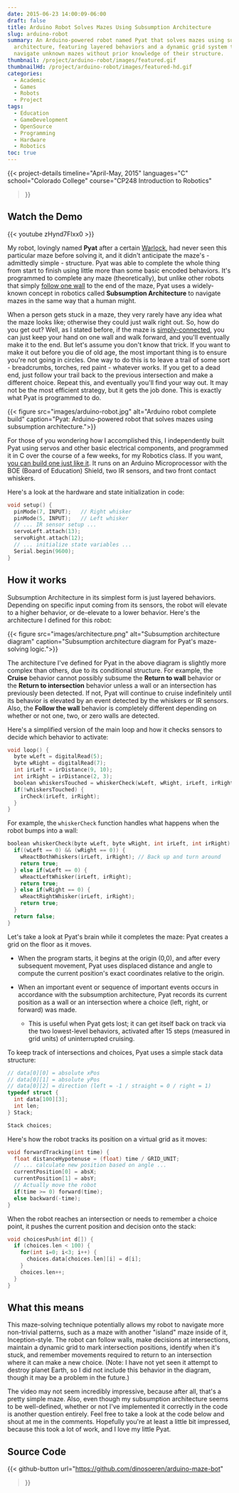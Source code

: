 ```yaml
---
date: 2015-06-23 14:00:09-06:00
draft: false
title: Arduino Robot Solves Mazes Using Subsumption Architecture
slug: arduino-robot
summary: An Arduino-powered robot named Pyat that solves mazes using subsumption
  architecture, featuring layered behaviors and a dynamic grid system to
  navigate unknown mazes without prior knowledge of their structure.
thumbnail: /project/arduino-robot/images/featured.gif
thumbnailHd: /project/arduino-robot/images/featured-hd.gif
categories:
  - Academic
  - Games
  - Robots
  - Project
tags:
  - Education
  - GameDevelopment
  - OpenSource
  - Programming
  - Hardware
  - Robotics
toc: true
---
```

{{< project-details 
  timeline="April-May, 2015" 
  languages="C" 
  school="Colorado College" 
  course="CP248 Introduction to Robotics" 
>}}

## Watch the Demo

{{< youtube zHynd7FIxx0 >}}

My robot, lovingly named **Pyat** after a certain [Warlock](http://gameofthrones.wikia.com/wiki/Pyat_Pree), had never seen this particular maze before solving it, and it didn't anticipate the maze's - admittedly simple - structure. Pyat was able to complete the whole thing from start to finish using little more than some basic encoded behaviors. It's programmed to complete any maze (theoretically), but unlike other robots that simply [follow one wall](https://en.wikipedia.org/wiki/Maze_solving_algorithm#Wall_follower) to the end of the maze, Pyat uses a widely-known concept in robotics called **Subsumption Architecture** to navigate mazes in the same way that a human might.

When a person gets stuck in a maze, they very rarely have any idea what the maze looks like; otherwise they could just walk right out. So, how do you get out? Well, as I stated before, if the maze is [simply-connected](https://en.wikipedia.org/wiki/Simply_connected_space), you can just keep your hand on one wall and walk forward, and you'll eventually make it to the end. But let's assume you don't know that trick. If you want to make it out before you die of old age, the most important thing is to ensure you're not going in circles. One way to do this is to leave a trail of some sort - breadcrumbs, torches, red paint - whatever works. If you get to a dead end, just follow your trail back to the previous intersection and make a different choice. Repeat this, and eventually you'll find your way out. It may not be the most efficient strategy, but it gets the job done. This is exactly what Pyat is programmed to do.

{{< figure src="images/arduino-robot.jpg" alt="Arduino robot complete build" caption="Pyat: Arduino-powered robot that solves mazes using subsumption architecture.">}}

For those of you wondering how I accomplished this, I independently built Pyat using servos and other basic electrical components, and programmed it in C over the course of a few weeks, for my Robotics class. If you want, [you can build one just like it](http://learn.parallax.com/ShieldRobot). It runs on an Arduino Microprocessor with the BOE (Board of Education) Shield, two IR sensors, and two front contact whiskers.

Here's a look at the hardware and state initialization in code:

```c
void setup() {
  pinMode(7, INPUT);   // Right whisker
  pinMode(5, INPUT);   // Left whisker
  // ... IR sensor setup ...
  servoLeft.attach(13);
  servoRight.attach(12);
  // ... initialize state variables ...
  Serial.begin(9600);
}
```

## How it works

Subsumption Architecture in its simplest form is just layered behaviors. Depending on specific input coming from its sensors, the robot will elevate to a higher behavior, or de-elevate to a lower behavior. Here's the architecture I defined for this robot:

{{< figure src="images/architecture.png" alt="Subsumption architecture diagram" caption="Subsumption architecture diagram for Pyat's maze-solving logic.">}}

The architecture I've defined for Pyat in the above diagram is slightly more complex than others, due to its conditional structure. For example, the **Cruise** behavior cannot possibly subsume the **Return to wall** behavior or the **Return to intersection** behavior unless a wall or an intersection has previously been detected. If not, Pyat will continue to cruise indefinitely until its behavior is elevated by an event detected by the whiskers or IR sensors. Also, the **Follow the wall** behavior is completely different depending on whether or not one, two, or zero walls are detected.

Here's a simplified version of the main loop and how it checks sensors to decide which behavior to activate:

```c
void loop() {
  byte wLeft = digitalRead(5);
  byte wRight = digitalRead(7);
  int irLeft = irDistance(9, 10);
  int irRight = irDistance(2, 3);
  boolean whiskersTouched = whiskerCheck(wLeft, wRight, irLeft, irRight);
  if(!whiskersTouched) {
    irCheck(irLeft, irRight);
  }
}
```

For example, the `whiskerCheck` function handles what happens when the robot bumps into a wall:

```c
boolean whiskerCheck(byte wLeft, byte wRight, int irLeft, int irRight) {
  if((wLeft == 0) && (wRight == 0)) {
    wReactBothWhiskers(irLeft, irRight); // Back up and turn around
    return true;
  } else if(wLeft == 0) {
    wReactLeftWhisker(irLeft, irRight);
    return true;
  } else if(wRight == 0) {
    wReactRightWhisker(irLeft, irRight);
    return true;
  }
  return false;
}
```

Let's take a look at Pyat's brain while it completes the maze: Pyat creates a grid on the floor as it moves.

* When the program starts, it begins at the origin (0,0), and after every subsequent movement, Pyat uses displaced distance and angle to compute the current position's exact coordinates relative to the origin.
* When an important event or sequence of important events occurs in accordance with the subsumption architecture, Pyat records its current position as a wall or an intersection where a choice (left, right, or forward) was made.

  * This is useful when Pyat gets lost; it can get itself back on track via the two lowest-level behaviors, activated after 15 steps (measured in grid units) of uninterrupted cruising.

To keep track of intersections and choices, Pyat uses a simple stack data structure:

```c
// data[0][0] = absolute xPos
// data[0][1] = absolute yPos
// data[0][2] = direction (left = -1 / straight = 0 / right = 1)
typedef struct {
  int data[100][3];
  int len;
} Stack;

Stack choices;
```

Here's how the robot tracks its position on a virtual grid as it moves:

```c
void forwardTracking(int time) {
  float distanceHypotenuse = (float) time / GRID_UNIT;
  // ... calculate new position based on angle ...
  currentPosition[0] = absX;
  currentPosition[1] = absY;
  // Actually move the robot
  if(time >= 0) forward(time);
  else backward(-time);
}
```

When the robot reaches an intersection or needs to remember a choice point, it pushes the current position and decision onto the stack:

```c
void choicesPush(int d[]) {
  if (choices.len < 100) {
    for(int i=0; i<3; i++) {
      choices.data[choices.len][i] = d[i];
    }
    choices.len++;
  }
}
```

## What this means

This maze-solving technique potentially allows my robot to navigate more non-trivial patterns, such as a maze with another "island" maze inside of it, Inception-style. The robot can follow walls, make decisions at intersections, maintain a dynamic grid to mark intersection positions, identify when it's stuck, and remember movements required to return to an intersection where it can make a new choice. (Note: I have not yet seen it attempt to destroy planet Earth, so I did not include this behavior in the diagram, though it may be a problem in the future.)

The video may not seem incredibly impressive, because after all, that's a pretty simple maze. Also, even though my subsumption architecture seems to be well-defined, whether or not I've implemented it correctly in the code is another question entirely. Feel free to take a look at the code below and shout at me in the comments. Hopefully you're at least a little bit impressed, because this took a lot of work, and I love my little Pyat.

## Source Code

{{< github-button 
  url="https://github.com/dinosoeren/arduino-maze-bot" 
>}}
